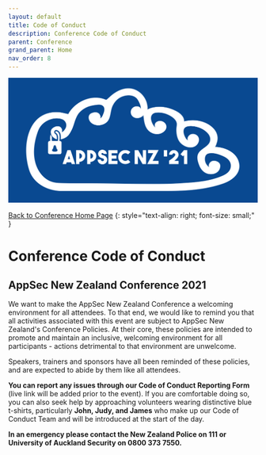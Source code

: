 ```yaml
---
layout: default
title: Code of Conduct
description: Conference Code of Conduct
parent: Conference
grand_parent: Home
nav_order: 8
---
```


[![Web Banner](/assets/images/Event_Banner_Graphic.png)](index.md)   

[Back to Conference Home Page](index.md)
{: style="text-align: right; font-size: small;" }

# Conference Code of Conduct

## AppSec New Zealand Conference 2021

We want to make the AppSec New Zealand Conference a welcoming environment for all attendees. To that end, we would like to remind you that all activities associated with this event are subject to AppSec New Zealand's Conference Policies. At their core, these policies are intended to promote and maintain an inclusive, welcoming environment for all participants - actions detrimental to that environment are unwelcome.

Speakers, trainers and sponsors have all been reminded of these policies, and are expected to abide by them like all attendees.

**You can report any issues through our Code of Conduct Reporting Form** (live link will be added prior to the event). If you are comfortable doing so, you can also seek help by approaching volunteers wearing distinctive blue t-shirts, particularly **John, Judy, and James** who make up our Code of Conduct Team and will be introduced at the start of the day.

**In an emergency please contact the New Zealand Police on 111 or University of Auckland Security on 0800 373 7550.**
